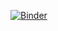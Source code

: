 [![Binder](https://mybinder.org/badge_logo.svg)](https://mybinder.org/v2/gh/YaelYael123/project_HoneyNeonic/tree/main/HEAD)
